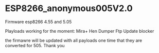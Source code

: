 # ESP8266_anonymous005V2.0
Firmware esp8266 4.55 and 5.05

Playloads working for the moment: 
Mira+ Hen
Dumper
Ftp
Update blocker
                  
the firmawre will be updated with all payloads one time that they are converted for 505. Thank you 

